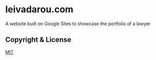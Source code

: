 # leivadarou.com
A website built on Google Sites to showcase the portfolio of a lawyer

## Copyright & License
[MIT](https://github.com/paraskevasleivadaros/leivadarou.com/blob/main/LICENSE)
